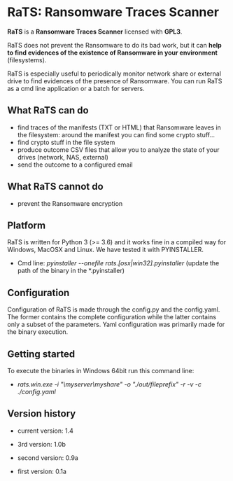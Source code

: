 # RaTS: Ransomware Traces Scanner #

**RaTS** is a **Ransomware Traces Scanner** licensed with **GPL3**.

RaTS does not prevent the Ransomware to do its bad work, but it can **help to find evidences of the existence of Ransomware in your environment** (filesystems).

RaTS is especially useful to periodically monitor network share or external drive to find evidences of the presence of Ransomware. You can run RaTS as a cmd line application or a batch for servers.

## What RaTS can do ##

- find traces of the manifests (TXT or HTML) that Ransomware leaves in the filesystem: around the manifest you can find some crypto stuff...
- find crypto stuff in the file system
- produce outcome CSV files that allow you to analyze the state of your drives (network, NAS, external)
- send the outcome to a configured email

## What RaTS cannot do ##

- prevent the Ransomware encryption

## Platform ##

RaTS is written for Python 3 (>= 3.6) and it works fine in a compiled way for Windows, MacOSX and Linux. We have tested it with PYINSTALLER. 

- Cmd line: *pyinstaller --onefile rats.[osx|win32].pyinstaller* (update the path of the binary in the *.pyinstaller)

## Configuration ##

Configuration of RaTS is made through the config.py and the config.yaml. The former contains the complete configuration while the latter contains only a subset of the parameters. Yaml configuration  was primarily made for the binary execution. 

## Getting started ##

To execute the binaries in Windows 64bit run this command line:

- *rats.win.exe -i  "\\myserver\myshare" -o "./out/fileprefix" -r -v -c ./config.yaml*

## Version history ##

- current version: 1.4

- 3rd version: 1.0b
- second version: 0.9a
- first version: 0.1a